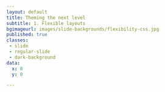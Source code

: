 ```yaml
---
layout: default
title: Theming the next level
subtitle: 1. Flexible layouts
bgimageurl: images/slide-backgrounds/flexibility-css.jpg
published: true
classes:
 - slide
 - regular-slide
 - dark-background
data:
  x: 0
  y: 0

---
```


